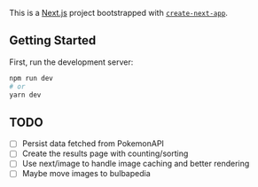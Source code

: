 This is a [Next.js](https://nextjs.org/) project bootstrapped with [`create-next-app`](https://github.com/vercel/next.js/tree/canary/packages/create-next-app).

## Getting Started

First, run the development server:

```bash
npm run dev
# or
yarn dev
```

## TODO

- [ ] Persist data fetched from PokemonAPI
- [ ] Create the results page with counting/sorting
- [ ] Use next/image to handle image caching and better rendering
- [ ] Maybe move images to bulbapedia
